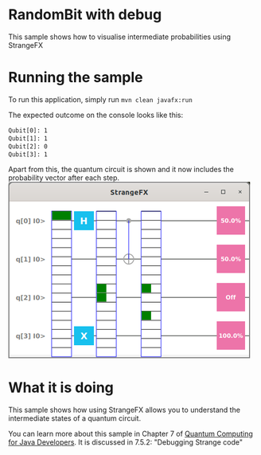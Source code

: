 # RandomBit with debug

This sample shows how to visualise intermediate probabilities using StrangeFX

# Running the sample

To run this application, simply run
`mvn clean javafx:run`

The expected outcome on the console looks like this:

```
Qubit[0]: 1
Qubit[1]: 1
Qubit[2]: 0
Qubit[3]: 1
```

Apart from this, the quantum circuit is shown and it now includes the
probability vector after each step.
![randombit](/resources/ch7-randombitdebug.png)

# What it is doing

This sample shows how using StrangeFX allows you to understand the
intermediate states of a quantum circuit.

You can learn more about this sample in Chapter 7 of [Quantum Computing for Java Developers](https://www.manning.com/books/quantum-computing-for-java-developers?a_aid=quantumjava&a_bid=e5166ab9). It is discussed in 7.5.2: "Debugging Strange code"
